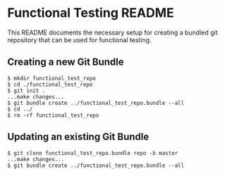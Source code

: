 # Functional Testing README

This README documents the necessary setup for creating a bundled git repository
that can be used for functional testing.

## Creating a new Git Bundle

    $ mkdir functional_test_repo
    $ cd ./functional_test_repo
    $ git init .
    ...make changes...
    $ git bundle create ../functional_test_repo.bundle --all
    $ cd ../
    $ rm -rf functional_test_repo

## Updating an existing Git Bundle

    $ git clone functional_test_repo.bundle repo -b master
    ...make changes...
    $ git bundle create ../functional_test_repo.bundle --all
